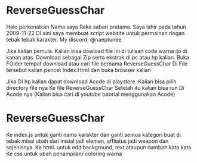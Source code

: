 # ReverseGuessChar
Halo perkenalkan Nama saya Raka sabari pratama. Saya lahir pada tahun 2009-11-22
DI sini saya membuat script website untuk permainan ringan tebak tebak karakter.
My discord: @naeptunee

Jika kalian pemula. Kalian bisa dowload file ini di tulisan code warna ijo di kanan atas.
Download sebagai Zip serta ekstrak di pc atau hp kalian.
Buka FOlder tempat download atau cari file bernama ReverseGuessChar
Di File tersebut kalian pencet Index.Html dan buka browser kalian 

Jika DI hp kalian dapat download Acode di playstore. Kalian bisa pilih directory file nya
Ke file ReverseGuessChar Setelah itu kalian bisa run Di Acode nya (Kalian bisa cari di youtube tutorial menggunakan Acode)
# ReverseGuessChar
Ke index.js untuk ganti nama karakter dan ganti semua kategori buat di tebak misal ubah dari inisial jadi elemen, affliatus jadi weapon dan sejenisnya.
Ke html. untuk edit background, text ataupun nambah kata kata
Ke css untuk ubah penampilan/ coloring warna
